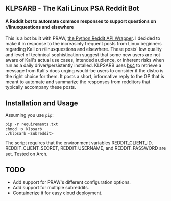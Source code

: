 ## KLPSARB - The Kali Linux PSA Reddit Bot
#### A Reddit bot to automate common responses to support questions on r/linuxquestions and elsewhere

This is a bot built with PRAW, [the Python Reddit API Wrapper](https://github.com/praw-dev/praw). I decided to make it in response to the increasinly frequent posts from Linux beginners regarding Kali on r/linuxquestions and elsewhere. These posts' low quality and level of technical sophistication suggest that some new users are not aware of Kali's actual use cases, intended audience, or inherent risks when run as a daily driver/persistently installed. KLPSARB uses [bs4](https://launchpad.net/beautifulsoup) to retrieve a message from Kali's docs urging would-be users to consider if the distro is the right choice for them. It posts a short, informative reply to the OP that is meant to automate and summarize the responses from redditors that typically accompany these posts.

## Installation and Usage
Assuming you use `pip`:
```
pip -r requirements.txt
chmod +x klpsarb
./klpsarb <subreddit>
```
The script requires that the environment variables REDDIT_CLIENT_ID, REDDIT_CLIENT_SECRET, REDDIT_USERNAME, and REDDIT_PASSWORD are set.
Tested on Arch.

## TODO

- Add support for PRAW's different configuration options.
- Add support for multiple subreddits.
- Containerize it for easy cloud deployment.
